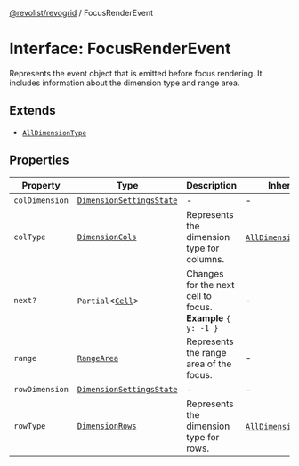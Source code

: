 [@revolist/revogrid](README.md) / FocusRenderEvent

# Interface: FocusRenderEvent

Represents the event object that is emitted before focus rendering.
It includes information about the dimension type and range area.

## Extends

- [`AllDimensionType`](Interface.AllDimensionType.md)

## Properties

| Property | Type | Description | Inherited from | Defined in |
| ------ | ------ | ------ | ------ | ------ |
| `colDimension` | [`DimensionSettingsState`](Interface.DimensionSettingsState.md) | - | - | [src/types/interfaces.ts:777](https://github.com/revolist/revogrid/blob/541ed3c2070ab701e47c29bb6172b17d19a08816/src/types/interfaces.ts#L777) |
| `colType` | [`DimensionCols`](TypeAlias.DimensionCols.md) | Represents the dimension type for columns. | [`AllDimensionType`](Interface.AllDimensionType.md).`colType` | [src/types/interfaces.ts:756](https://github.com/revolist/revogrid/blob/541ed3c2070ab701e47c29bb6172b17d19a08816/src/types/interfaces.ts#L756) |
| `next?` | `Partial`\<[`Cell`](Interface.Cell.md)\> | Changes for the next cell to focus. **Example** `{ y: -1 }` | - | [src/types/interfaces.ts:782](https://github.com/revolist/revogrid/blob/541ed3c2070ab701e47c29bb6172b17d19a08816/src/types/interfaces.ts#L782) |
| `range` | [`RangeArea`](TypeAlias.RangeArea.md) | Represents the range area of the focus. | - | [src/types/interfaces.ts:773](https://github.com/revolist/revogrid/blob/541ed3c2070ab701e47c29bb6172b17d19a08816/src/types/interfaces.ts#L773) |
| `rowDimension` | [`DimensionSettingsState`](Interface.DimensionSettingsState.md) | - | - | [src/types/interfaces.ts:775](https://github.com/revolist/revogrid/blob/541ed3c2070ab701e47c29bb6172b17d19a08816/src/types/interfaces.ts#L775) |
| `rowType` | [`DimensionRows`](TypeAlias.DimensionRows.md) | Represents the dimension type for rows. | [`AllDimensionType`](Interface.AllDimensionType.md).`rowType` | [src/types/interfaces.ts:751](https://github.com/revolist/revogrid/blob/541ed3c2070ab701e47c29bb6172b17d19a08816/src/types/interfaces.ts#L751) |
